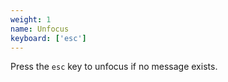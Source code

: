 ```yaml
---
weight: 1
name: Unfocus
keyboard: ['esc']
---
```

Press the `esc` key to unfocus if no message exists.